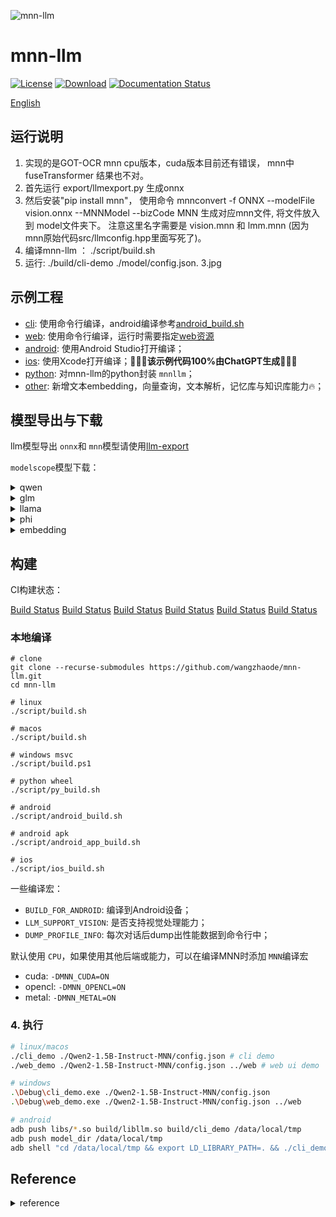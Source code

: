![mnn-llm](resource/logo.png)

# mnn-llm

[![License](https://img.shields.io/github/license/wangzhaode/mnn-llm)](LICENSE.txt)
[![Download](https://img.shields.io/github/downloads/wangzhaode/mnn-llm/total)](https://github.com/wangzhaode/mnn-llm/releases)
[![Documentation Status](https://readthedocs.org/projects/mnn-llm/badge/?version=latest)](https://mnn-llm.readthedocs.io/en/latest/?badge=latest)

[English](./README_en.md)

## 运行说明

1. 实现的是GOT-OCR mnn cpu版本，cuda版本目前还有错误， mnn中fuseTransformer 结果也不对。
2. 首先运行 export/llmexport.py 生成onnx
3. 然后安装"pip install mnn"， 使用命令 mnnconvert -f ONNX --modelFile vision.onnx --MNNModel --bizCode MNN   生成对应mnn文件, 将文件放入到 model文件夹下。 注意这里名字需要是 vision.mnn 和 lmm.mnn (因为mnn原始代码src/llmconfig.hpp里面写死了)。
4. 编译mnn-llm ：  ./script/build.sh
5. 运行: ./build/cli-demo ./model/config.json. 3.jpg

## 示例工程

- [cli](./demo/cli_demo.cpp): 使用命令行编译，android编译参考[android_build.sh](./script/android_build.sh)
- [web](./demo/web_demo.cpp): 使用命令行编译，运行时需要指定[web资源](./web)
- [android](./android/): 使用Android Studio打开编译；
- [ios](./ios/README.md): 使用Xcode打开编译；🚀🚀🚀**该示例代码100%由ChatGPT生成**🚀🚀🚀
- [python](./python/README.md): 对mnn-llm的python封装 `mnnllm`；
- [other](./demo): 新增文本embedding，向量查询，文本解析，记忆库与知识库能力🔥；

## 模型导出与下载

llm模型导出 `onnx`和 `mnn`模型请使用[llm-export](https://github.com/wangzhaode/llm-export)

`modelscope`模型下载：

<details>
  <summary>qwen</summary>

- [modelscope-qwen-1.8b-chat][modelscope-qwen-1.8b-chat]
- [modelscope-qwen-7b-chat][modelscope-qwen-7b-chat]
- [modelscope-qwen-vl-chat][modelscope-qwen-vl-chat]
- [modelscope-qwen1.5-0.5b-chat][modelscope-qwen1.5-0.5b-chat]
- [modelscope-qwen1.5-1.8b-chat][modelscope-qwen1.5-1.8b-chat]
- [modelscope-qwen1.5-4b-chat][modelscope-qwen1.5-4b-chat]
- [modelscope-qwen1.5-7b-chat][modelscope-qwen1.5-7b-chat]
- [modelscope-qwen2-0.5b-instruct][modelscope-qwen2-0.5b-instruct]
- [modelscope-qwen2-1.5b-instruct][modelscope-qwen2-1.5b-instruct]
- [modelscope-qwen2-7b-instruct][modelscope-qwen2-7b-instruct]
- [modelscope-qwen2-vl-2b-instruct][modelscope-qwen2-vl-2b-instruct]
- [modelscope-qwen2-vl-7b-instruct][modelscope-qwen2-vl-7b-instruct]
- [modelscope-qwen2.5-0.5b-instruct][modelscope-qwen2.5-0.5b-instruct]
- [modelscope-qwen2.5-1.5b-instruct][modelscope-qwen2.5-1.5b-instruct]
- [modelscope-qwen2.5-3b-instruct][modelscope-qwen2.5-3b-instruct]
- [modelscope-qwen2.5-7b-instruct][modelscope-qwen2.5-7b-instruct]
- [modelscope-qwen2.5-coder-1.5b-instruct][modelscope-qwen2.5-coder-1.5b-instruct]
- [modelscope-qwen2.5-coder-7b-instruct][modelscope-qwen2.5-coder-7b-instruct]
- [modelscope-qwen2.5-math-1.5b-instruct][modelscope-qwen2.5-math-1.5b-instruct]
- [modelscope-qwen2.5-math-7b-instruct][modelscope-qwen2.5-math-7b-instruct]
- [modelscope-reader-lm-0.5b][modelscope-reader-lm-0.5b]
- [modelscope-reader-lm-1.5b][modelscope-reader-lm-1.5b]

</details>

<details>
  <summary>glm</summary>

- [modelscope-chatglm-6b][modelscope-chatglm-6b]
- [modelscope-chatglm2-6b][modelscope-chatglm2-6b]
- [modelscope-codegeex2-6b][modelscope-codegeex2-6b]
- [modelscope-chatglm3-6b][modelscope-chatglm3-6b]
- [modelscope-glm4-9b-chat][modelscope-glm4-9b-chat]

</details>

<details>
  <summary>llama</summary>

- [modelscope-llama2-7b-chat][modelscope-llama2-7b-chat]
- [modelscope-llama3-8b-instruct][modelscope-llama3-8b-instruct]
- [modelscope-llama3.2-1b-instruct][modelscope-llama3.2-1b-instruct]
- [modelscope-llama3.2-3b-instruct][modelscope-llama3.2-3b-instruct]
- [modelscope-baichuan2-7b-chat][modelscope-baichuan2-7b-chat]
- [modelscope-internlm-chat-7b][modelscope-internlm-chat-7b]
- [modelscope-yi-6b-chat][modelscope-yi-6b-chat]
- [modelscope-deepseek-7b-chat][modelscope-deepseek-7b-chat]
- [modelscope-tinyllama-1.1b-chat][modelscope-tinyllama-1.1b-chat]

</details>

<details>
  <summary>phi</summary>

- [modelscope-phi-2][modelscope-phi-2]

</details>

<details>
  <summary>embedding</summary>

- [modelscope-bge-large-zh][modelscope-bge-large-zh]
- [modelscope-gte_sentence-embedding_multilingual-base][modelscope-gte_sentence-embedding_multilingual-base]

</details>

## 构建

CI构建状态：

[Build Status][ci-linux]
[Build Status][ci-macos]
[Build Status][ci-windows]
[Build Status][ci-android]
[Build Status][ci-ios]
[Build Status][ci-python]

### 本地编译

```
# clone
git clone --recurse-submodules https://github.com/wangzhaode/mnn-llm.git
cd mnn-llm

# linux
./script/build.sh

# macos
./script/build.sh

# windows msvc
./script/build.ps1

# python wheel
./script/py_build.sh

# android
./script/android_build.sh

# android apk
./script/android_app_build.sh

# ios
./script/ios_build.sh
```

一些编译宏：

- `BUILD_FOR_ANDROID`: 编译到Android设备；
- `LLM_SUPPORT_VISION`: 是否支持视觉处理能力；
- `DUMP_PROFILE_INFO`: 每次对话后dump出性能数据到命令行中；

默认使用 `CPU`，如果使用其他后端或能力，可以在编译MNN时添加 `MNN`编译宏

- cuda: `-DMNN_CUDA=ON`
- opencl: `-DMNN_OPENCL=ON`
- metal: `-DMNN_METAL=ON`

### 4. 执行

```bash
# linux/macos
./cli_demo ./Qwen2-1.5B-Instruct-MNN/config.json # cli demo
./web_demo ./Qwen2-1.5B-Instruct-MNN/config.json ../web # web ui demo

# windows
.\Debug\cli_demo.exe ./Qwen2-1.5B-Instruct-MNN/config.json
.\Debug\web_demo.exe ./Qwen2-1.5B-Instruct-MNN/config.json ../web

# android
adb push libs/*.so build/libllm.so build/cli_demo /data/local/tmp
adb push model_dir /data/local/tmp
adb shell "cd /data/local/tmp && export LD_LIBRARY_PATH=. && ./cli_demo ./Qwen2-1.5B-Instruct-MNN/config.json"
```

## Reference

<details>
  <summary>reference</summary>

- [cpp-httplib](https://github.com/yhirose/cpp-httplib)
- [chatgpt-web](https://github.com/xqdoo00o/chatgpt-web)
- [ChatViewDemo](https://github.com/BrettFX/ChatViewDemo)
- [nlohmann/json](https://github.com/nlohmann/json)
- [Qwen-1.8B-Chat](https://modelscope.cn/models/qwen/Qwen-1_8B-Chat/summary)
- [Qwen-7B-Chat](https://modelscope.cn/models/qwen/Qwen-7B-Chat/summary)
- [Qwen-VL-Chat](https://modelscope.cn/models/qwen/Qwen-VL-Chat/summary)
- [Qwen1.5-0.5B-Chat](https://modelscope.cn/models/qwen/Qwen1.5-0.5B-Chat/summary)
- [Qwen1.5-1.8B-Chat](https://modelscope.cn/models/qwen/Qwen1.5-1.8B-Chat/summary)
- [Qwen1.5-4B-Chat](https://modelscope.cn/models/qwen/Qwen1.5-4B-Chat/summary)
- [Qwen1.5-7B-Chat](https://modelscope.cn/models/qwen/Qwen1.5-7B-Chat/summary)
- [Qwen2-0.5B-Instruct](https://modelscope.cn/models/qwen/Qwen2-0.5B-Instruct/summary)
- [Qwen2-1.5B-Instruct](https://modelscope.cn/models/qwen/Qwen2-1.5B-Instruct/summary)
- [Qwen2-7B-Instruct](https://modelscope.cn/models/qwen/Qwen2-7B-Instruct/summary)
- [Qwen2-VL-2B-Instruct](https://modelscope.cn/models/qwen/Qwen2-VL-2B-Instruct/summary)
- [Qwen2-VL-7B-Instruct](https://modelscope.cn/models/qwen/Qwen2-VL-7B-Instruct/summary)
- [Qwen2.5-0.5B-Instruct](https://modelscope.cn/models/qwen/Qwen2.5-0.5B-Instruct/summary)
- [Qwen2.5-1.5B-Instruct](https://modelscope.cn/models/qwen/Qwen2.5-1.5B-Instruct/summary)
- [Qwen2.5-3B-Instruct](https://modelscope.cn/models/qwen/Qwen2.5-3B-Instruct/summary)
- [Qwen2.5-7B-Instruct](https://modelscope.cn/models/qwen/Qwen2.5-7B-Instruct/summary)
- [Qwen2.5-Coder-1.5B-Instruct](https://modelscope.cn/models/qwen/Qwen2.5-Coder-1.5B-Instruct/summary)
- [Qwen2.5-Coder-7B-Instruct](https://modelscope.cn/models/qwen/Qwen2.5-Coder-7B-Instruct/summary)
- [Qwen2.5-Math-1.5B-Instruct](https://modelscope.cn/models/qwen/Qwen2.5-Math-1.5B-Instruct/summary)
- [Qwen2.5-Math-7B-Instruct](https://modelscope.cn/models/qwen/Qwen2.5-Math-7B-Instruct/summary)
- [chatglm-6b](https://modelscope.cn/models/ZhipuAI/chatglm-6b/summary)
- [chatglm2-6b](https://modelscope.cn/models/ZhipuAI/chatglm2-6b/summary)
- [codegeex2-6b](https://modelscope.cn/models/ZhipuAI/codegeex2-6b/summary)
- [chatglm3-6b](https://modelscope.cn/models/ZhipuAI/chatglm3-6b/summary)
- [glm4-9b-chat](https://modelscope.cn/models/ZhipuAI/glm-4-9b-chat/summary)
- [Llama-2-7b-chat-ms](https://modelscope.cn/models/modelscope/Llama-2-7b-chat-ms/summary)
- [Llama-3-8B-Instruct](https://modelscope.cn/models/modelscope/Meta-Llama-3-8B-Instruct/summary)
- [Llama-3.2-1B-Instruct](https://modelscope.cn/models/LLM-Research/Llama-3.2-1B-Instruct/summary)
- [Llama-3.2-3B-Instruct](https://modelscope.cn/models/LLM-Research/Llama-3.2-3B-Instruct/summary)
- [Baichuan2-7B-Chat](https://modelscope.cn/models/baichuan-inc/baichuan-7B/summary)
- [internlm-chat-7b](https://modelscope.cn/models/Shanghai_AI_Laboratory/internlm-chat-7b/summary)
- [Yi-6B-Chat](https://modelscope.cn/models/01ai/Yi-6B-Chat/summary)
- [deepseek-llm-7b-chat](https://modelscope.cn/models/deepseek-ai/deepseek-llm-7b-chat/summary)
- [TinyLlama-1.1B-Chat-v0.6](https://huggingface.co/TinyLlama/TinyLlama-1.1B-Chat-v0.6)
- [phi-2](https://modelscope.cn/models/AI-ModelScope/phi-2/summary)
- [bge-large-zh](https://modelscope.cn/models/AI-ModelScope/bge-large-zh/summary)
- [gte_sentence-embedding_multilingual-base](https://modelscope.cn/models/iic/gte_sentence-embedding_multilingual-base/summary)

</details>

[modelscope-qwen-1.8b-chat]: https://modelscope.cn/models/zhaode/Qwen-1_8B-Chat-MNN/files
[modelscope-qwen-7b-chat]: https://modelscope.cn/models/zhaode/Qwen-7B-Chat-MNN/files
[modelscope-qwen-vl-chat]: https://modelscope.cn/models/zhaode/Qwen-VL-Chat-MNN/files
[modelscope-qwen1.5-0.5b-chat]: https://modelscope.cn/models/zhaode/Qwen1.5-0.5B-Chat-MNN/files
[modelscope-qwen1.5-1.8b-chat]: https://modelscope.cn/models/zhaode/Qwen1.5-1.8B-Chat-MNN/files
[modelscope-qwen1.5-4b-chat]: https://modelscope.cn/models/zhaode/Qwen1.5-4B-Chat-MNN/files
[modelscope-qwen1.5-7b-chat]: https://modelscope.cn/models/zhaode/Qwen1.5-7B-Chat-MNN/files
[modelscope-qwen2-0.5b-instruct]: https://modelscope.cn/models/zhaode/Qwen2-0.5B-Instruct-MNN/files
[modelscope-qwen2-1.5b-instruct]: https://modelscope.cn/models/zhaode/Qwen2-1.5B-Instruct-MNN/files
[modelscope-qwen2-7b-instruct]: https://modelscope.cn/models/zhaode/Qwen2-7B-Instruct-MNN/files
[modelscope-qwen2-vl-2b-instruct]: https://modelscope.cn/models/zhaode/Qwen2-VL-2B-Instruct-MNN/files
[modelscope-qwen2-vl-7b-instruct]: https://modelscope.cn/models/zhaode/Qwen2-VL-7B-Instruct-MNN/files
[modelscope-qwen2.5-0.5b-instruct]: https://modelscope.cn/models/zhaode/Qwen2.5-0.5B-Instruct-MNN/files
[modelscope-qwen2.5-1.5b-instruct]: https://modelscope.cn/models/zhaode/Qwen2.5-1.5B-Instruct-MNN/files
[modelscope-qwen2.5-3b-instruct]: https://modelscope.cn/models/zhaode/Qwen2.5-3B-Instruct-MNN/files
[modelscope-qwen2.5-7b-instruct]: https://modelscope.cn/models/zhaode/Qwen2.5-7B-Instruct-MNN/files
[modelscope-qwen2.5-coder-1.5b-instruct]: https://modelscope.cn/models/zhaode/Qwen2.5-Coder-1.5B-Instruct-MNN/files
[modelscope-qwen2.5-coder-7b-instruct]: https://modelscope.cn/models/zhaode/Qwen2.5-Coder-7B-Instruct-MNN/files
[modelscope-qwen2.5-math-1.5b-instruct]: https://modelscope.cn/models/zhaode/Qwen2.5-Math-1.5B-Instruct-MNN/files
[modelscope-qwen2.5-math-7b-instruct]: https://modelscope.cn/models/zhaode/Qwen2.5-Math-7B-Instruct-MNN/files
[modelscope-reader-lm-0.5b]: https://modelscope.cn/models/zhaode/reader-lm-0.5b-MNN/files
[modelscope-reader-lm-1.5b]: https://modelscope.cn/models/zhaode/reader-lm-1.5b-MNN/files
[modelscope-chatglm-6b]: https://modelscope.cn/models/zhaode/chatglm-6b-MNN/files
[modelscope-chatglm2-6b]: https://modelscope.cn/models/zhaode/chatglm2-6b-MNN/files
[modelscope-codegeex2-6b]: https://modelscope.cn/models/zhaode/codegeex2-6b-MNN/files
[modelscope-chatglm3-6b]: https://modelscope.cn/models/zhaode/chatglm3-6b-MNN/files
[modelscope-glm4-9b-chat]: https://modelscope.cn/models/zhaode/glm-4-9b-chat-MNN/files
[modelscope-llama2-7b-chat]: https://modelscope.cn/models/zhaode/Llama-2-7b-chat-MNN/files
[modelscope-llama3-8b-instruct]: https://modelscope.cn/models/zhaode/Llama-3-8B-Instruct-MNN/files
[modelscope-llama3.2-1b-instruct]: https://modelscope.cn/models/zhaode/Llama-3.2-1B-Instruct-MNN/files
[modelscope-llama3.2-3b-instruct]: https://modelscope.cn/models/zhaode/Llama-3.2-3B-Instruct-MNN/files
[modelscope-baichuan2-7b-chat]: https://modelscope.cn/models/zhaode/Baichuan2-7B-Chat-MNN/files
[modelscope-internlm-chat-7b]: https://modelscope.cn/models/zhaode/internlm-chat-7b-MNN/files
[modelscope-yi-6b-chat]: https://modelscope.cn/models/zhaode/Yi-6B-Chat-MNN/files
[modelscope-deepseek-7b-chat]: https://modelscope.cn/models/zhaode/deepseek-llm-7b-chat-MNN/files
[modelscope-tinyllama-1.1b-chat]: https://modelscope.cn/models/zhaode/TinyLlama-1.1B-Chat-MNN/files
[modelscope-phi-2]: https://modelscope.cn/models/zhaode/phi-2-MNN/files
[modelscope-bge-large-zh]: https://modelscope.cn/models/zhaode/bge-large-zh-MNN/files
[modelscope-gte_sentence-embedding_multilingual-base]: https://modelscope.cn/models/zhaode/gte_sentence-embedding_multilingual-base-MNN/files
[pass-linux]: https://github.com/wangzhaode/mnn-llm/actions/workflows/linux.yml/badge.svg
[pass-macos]: https://github.com/wangzhaode/mnn-llm/actions/workflows/macos.yml/badge.svg
[pass-windows]: https://github.com/wangzhaode/mnn-llm/actions/workflows/windows.yml/badge.svg
[pass-android]: https://github.com/wangzhaode/mnn-llm/actions/workflows/android.yml/badge.svg
[pass-ios]: https://github.com/wangzhaode/mnn-llm/actions/workflows/ios.yml/badge.svg
[pass-python]: https://github.com/wangzhaode/mnn-llm/actions/workflows/python.yml/badge.svg
[ci-linux]: https://github.com/wangzhaode/mnn-llm/actions/workflows/linux.yml
[ci-macos]: https://github.com/wangzhaode/mnn-llm/actions/workflows/macos.yml
[ci-windows]: https://github.com/wangzhaode/mnn-llm/actions/workflows/windows.yml
[ci-android]: https://github.com/wangzhaode/mnn-llm/actions/workflows/android.yml
[ci-ios]: https://github.com/wangzhaode/mnn-llm/actions/workflows/ios.yml
[ci-python]: https://github.com/wangzhaode/mnn-llm/actions/workflows/python.yml
